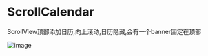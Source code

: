 # ScrollCalendar
ScrollView顶部添加日历,向上滚动,日历隐藏,会有一个banner固定在顶部

![image](https://raw.githubusercontent.com/p564825336/ScrollCalendar/master/ok_test.gif)
